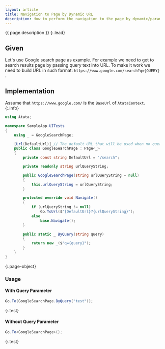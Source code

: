 ```yaml
---
layout: article
title: Navigation to Page by Dynamic URL
description: How to perform the navigation to the page by dynamic/parameterized URL.
---
```


{{ page.description }}
{:.lead}

## Given

Let's use Google search page as example.
For example we need to get to search results page by passing query text into URL.
To make it work we need to build URL in such format:
<code class="highlighter-rouge"><span>https://</span><span>www.</span><span>google</span><span>.com/search?q={QUERY}</span></code>
.

## Implementation

Assume that
<code class="highlighter-rouge"><span>https://</span><span>www.</span><span>google.</span><span>com/</span></code>
is the `BaseUrl` of `AtataContext`.
{:.info}

```cs
using Atata;

namespace SampleApp.UITests
{
    using _ = GoogleSearchPage;

    [Url(DefaultUrl)] // The default URL that will be used when no query is provided. Can be omitted.
    public class GoogleSearchPage : Page<_>
    {
        private const string DefaultUrl = "/search";

        private readonly string urlQueryString;

        public GoogleSearchPage(string urlQueryString = null)
        {
            this.urlQueryString = urlQueryString;
        }

        protected override void Navigate()
        {
            if (urlQueryString != null)
                Go.ToUrl($"{DefaultUrl}?{urlQueryString}");
            else
                base.Navigate();
        }

        public static _ ByQuery(string query)
        {
            return new _($"q={query}");
        }
    }
}
```
{:.page-object}

### Usage

#### With Query Parameter

```cs
Go.To(GoogleSearchPage.ByQuery("test"));
```
{:.test}

#### Without Query Parameter

```cs
Go.To<GoogleSearchPage>();
```
{:.test}